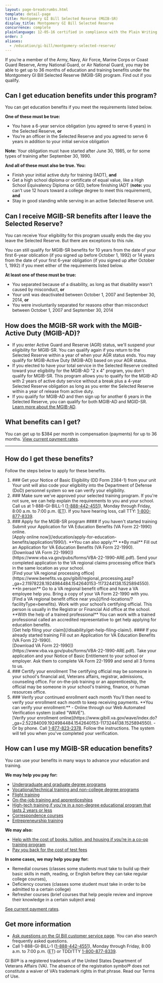 ```yaml
---
layout: page-breadcrumbs.html
template: detail-page
title: Montgomery GI Bill Selected Reserve (MGIB-SR)
display_title: Montgomery GI Bill Selected Reserve
concurrence: complete
plainlanguage: 12-05-16 certified in compliance with the Plain Writing Act
order: 3
aliases:
  - /education/gi-bill/montgomery-selected-reserve/
---
```


<div class="va-introtext">

If you’re a member of the Army, Navy, Air Force, Marine Corps or Coast Guard Reserve, Army National Guard, or Air National Guard, you may be able to get up to 36 months of education and training benefits under the Montgomery GI Bill Selected Reserve (MGIB-SR) program. Find out if you qualify.

</div>

<div class="feature" markdown="1">

## Can I get education benefits under this program?

You can get education benefits if you meet the requirements listed below. 

**One of these must be true:**
- You have a 6-year service obligation (you agreed to serve 6 years) in the Selected Reserve, **or**
- You’re an officer in the Selected Reserve and you agreed to serve 6 years in addition to your initial service obligation

**Note:** Your obligation must have started after June 30, 1985, or for some types of training after September 30, 1990.

**And all of these must also be true. You:**
- Finish your initial active duty for training (IADT), **and**
- Get a high school diploma or certificate of equal value, like a High School Equivalency Diploma or GED, before finishing IADT (**note:** you can't use 12 hours toward a college degree to meet this requirement), **and**
- Stay in good standing while serving in an active Selected Reserve unit.

## Can I receive MGIB-SR benefits after I leave the Selected Reserve?

You can receive Your eligibility for this program usually ends the day you leave the Selected Reserve. But there are exceptions to this rule.

You can still qualify for MGIB-SR benefits for 10 years from the date of your first 6-year oblication (if you signed up before October 1, 1992) or 14 years from the date of your first 6-year obligation (if you signed up after October 1, 1992) if you meet either of the requirements listed below.

**At least one of these must be true:**
- You separated because of a disability, as long as that disability wasn't caused by misconduct, **or**
- Your unit was deactivated between October 1, 2007 and September 30, 2014, **or**
- You were involuntarily separated for reasons other than misconduct between October 1, 2007 and September 30, 2014

## How does the MGIB-SR work with the MGIB-Active Duty (MGIB-AD)?

- If you enter Active Guard and Reserve (AGR) status, we'll suspend your eligibility for MGIB-SR. You can qualify again if you return to the Selected Reserve within a year of when your AGR status ends. You may qualify for MGIB-Active Duty (MGIB-AD) based on your AGR status.
- If you elected to have your total service in the Selected Reserve credited toward your eligibility for the MGIB-AD "2 x 4" program, you don't qualify for MGIB-SR. This program allows you to qualify for the MGIB-AD with 2 years of active duty service without a break plus a 4-year Selected Reserve obligation as long as you enter the Selected Reserve within a year of release from active duty.
- If you qualify for MGIB-AD and then sign up for another 6 years in the Selected Reserve, you can qualify for both MGIB-AD and MGID-SR.<br>
[Learn more about the MGIB-AD](/education/about-gi-bill-benefits/montgomery-active-duty).

</div>

## What benefits can I get?

You can get up to $384 per month in compensation (payments) for up to 36 months.
[View current payment rates](https://www.benefits.va.gov/gibill/resources/benefits_resources/rate_tables.asp#ch1606).

------

## How do I get these benefits?

Follow the steps below to apply for these benefits.

<ol class="process">
  <li class="process-step list-one">
    ### Get your Notice of Basic Eligibility (DD Form 2384-1) from your unit
    Your unit will also code your eligibility into the Department of Defense (DoD) personnel system so we can verify your eligibility.
    </li>
  <li class="process-step list-two">
    ### Make sure we've approved your selected training program.
    If you're not sure, we can help explain the requirements to you and your school. Call us at 1-888-GI-BILL-1 (<a href="tel:+18884424551">1-888-442-4551</a>), Monday through Friday, 8:00 a.m. to 7:00 p.m. (<abbr title="eastern time">ET</abbr>). If you have hearing loss, call TTY: <a href="tel:18008778339">1-800-877-8339</a>.
  </li>
  <li class="process-step list-three">
    ### Apply for the MGIB-SR program
    #### If you haven't started training
    Submit your Application for VA Education Benefits (VA Form 22-1990) online. <br>
    [Apply online now](/education/apply-for-education-benefits/application/1990/). 
    **You can also apply:**
    **By mail**
    Fill out an Application for VA Education Benefits (VA Form 22-1990). <br>
    [Download VA Form 22-1990])(https://www.vba.va.gov/pubs/forms/VBA-22-1990-ARE.pdf).
    Send your completed application to the VA regional claims processing office that’s in the same location as your school.<br>
    [Find your VA regional processing office](https://www.benefits.va.gov/gibill/regional_processing.asp?_ga=2.11978228.1924984484.1542640153-1173244138.1525894550).
    **In person**
    Go to a VA regional benefit office and have a VA employee help you. Bring a copy of your VA Form 22-1990 with you.<br>
    [Find a VA regional benefit office near you](/find-locations/?facilityType=benefits).
    Work with your school’s certifying official. This person is usually in the Registrar or Financial Aid office at the school.
    **With the help of a trained professional**
    You can work with a trained professional called an accredited representative to get help applying for education benefits.<br>
    [Get help filing your claim](/disability/get-help-filing-claim/).
    #### If you already started training
    Fill out an Application for VA Education Benefits (VA Form 22-1990). <br>
    [Download VA Form 22-1990])(https://www.vba.va.gov/pubs/forms/VBA-22-1990-ARE.pdf).
    Take your application and your Notice of Basic Entitlement to your school or employer. Ask them to complete VA Form 22-1999 and send all 3 forms to us.
  </li>
   <li class="process-step list-three">
     ### Certify your enrollment
     The certifying official may be someone in your school's financial aid, Veterans affairs, registrar, admissions, counseling office. For on-the-job training or an apprenticeship, the official may be someone in your school's training, finance, or human resources office.</li>
  <li class="process-step list-four">
  ### Verify your continued enrollment each month
    You'll then need to verify your enrollment each month to keep receiving payments.
    **You can verify your enrollment:**
    - Online through our Web Automated Verification system (called "WAVE").<br>
     [Verify your enrollment online](https://www.gibill.va.gov/wave/index.do?_ga=2.52284009.1924984484.1542640153-1173244138.1525894550).
    - Or by phone. Call <a href="tel:+18778232378">1-877-823-2378</a>. Follow the instructions. The system will tell you when you've completed your verification.     
</ol>

## How can I use my MGIB-SR education benefits?

You can use your benefits in many ways to advance your education and training.

**We may help you pay for:**

- [Undergraduate and graduate degree programs](/education/about-gi-bill-benefits/how-to-use-benefits/undergraduate-graduate-programs/)
- [Vocational/technical training and non-college degree programs](/education/about-gi-bill-benefits/how-to-use-benefits/non-college-degree-programs/)
- [Flight training](/education/about-gi-bill-benefits/how-to-use-benefits/flight-training/)
- [On-the-job training and apprenticeships](/education/about-gi-bill-benefits/how-to-use-benefits/on-the-job-training-apprenticeships/)
- [High-tech training if you're in a non-degree educational program that lasts 2 years or less](/education/about-gi-bill-benefits/how-to-use-benefits/high-tech-programs/)
- [Correspondence courses](/education/about-gi-bill-benefits/how-to-use-benefits/correspondence-training/)
- [Entrepreneurship training](/education/about-gi-bill-benefits/how-to-use-benefits/entrepreneurship-training/)

**We may also:**

- [Help with the cost of books, tuition, and housing if you’re in a co-op training program](/education/about-gi-bill-benefits/how-to-use-benefits/co-op-training/)
- [Pay you back for the cost of test fees](/education/about-gi-bill-benefits/how-to-use-benefits/test-fees/)

**In some cases, we may help you pay for:**

  - Remedial courses (classes some students must take to build up their basic skills in math, reading, or English before they can take regular college courses),
  - Deficiency courses (classes some student must take in order to be admitted to a certain college)
  - Refresher courses (brief courses that help people review and improve their knowledge in a certain subject area)

[See current payment rates](https://www.benefits.va.gov/gibill/resources/benefits_resources/rate_tables.asp#ch1606).

## Get more information
- [Ask questions on the GI Bill customer service page](http://gibill.custhelp.com/). You can also search frequently asked questions.
- Call 1-888-GI-BILL-1 (<a href="tel:+18884424551">1-888-442-4551</a>), Monday through Friday, 8:00 a.m. to 7:00 p.m. (<abbr title="eastern time">ET</abbr>) or TDD/TTY <a href="tel:18008778339">1-800-877-8339</a>.

GI Bill&reg; is a registered trademark of the United States Department of Veterans Affairs (VA). The absence of the registration symbol&reg; does not constitute a waiver of VA’s trademark rights in that phrase. Read our Terms of Use.
